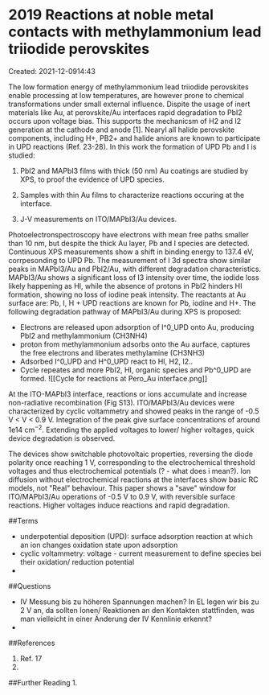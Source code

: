 # 2019 Reactions at noble metal contacts with methylammonium lead triiodide perovskites
Created: 2021-12-0914:43

The low formation energy of methylammonium lead triiodide perovskites enable processing at low temperatures, are however prone to chemical transformations under small external influence. Dispite the usage of inert materials like Au, at perovskite/Au interfaces rapid degradation to PbI2 occurs upon voltage bias. This supports the mechanicsm of H2 and I2 generation at the cathode and anode [1].
Nearyl all halide perovskite components, including H+, PB2+ and halide anions are known to participate in UPD reactions (Ref. 23-28).
In this work the formation of UPD Pb and I is studied:
1. PbI2 and MAPbI3 films with thick (50 nm) Au coatings are studied by XPS, to proof the evidence of UPD species.

2. Samples with thin Au films to characterize reactions occuring at the interface.
3. J-V measurements on ITO/MAPbI3/Au devices.

Photoelectronspectroscopy have electrons with mean free paths smaller than 10 nm, but despite the thick Au layer, Pb and I species are detected. Continuous XPS measurements show a shift in binding energy to 137.4 eV, corrpesonding to UPD Pb.
The measurement of I 3d spectra show similar peaks in MAPbI3/Au and PbI2/Au, with different degradation characteristics. MAPbI3/Au shows a significant loss of I3 intensity over time, the iodide loss likely happening as HI, while the absence of protons in PbI2 hinders HI formation, showing no loss of iodine peak intensity.
The reactants at Au surface are: Pb, I, H +
UPD reactions are known for Pb, iodine and H+. 
The following degradation pathway of MAPbI3/Au during XPS is proposed:
- Electrons are released upon adsorption of I^0_UPD onto Au, producing PbI2 and methylammonium (CH3NH4)
- proton from methylammonium adsorbs onto the Au aurface, captures the free electrons and liberates methylamine (CH3NH3)
- Adsorbed I^0_UPD and H^0_UPD react to HI, H2, I2..
- Cycle repeates and more PbI2, HI, organic species and Pb^0_UPD are formed. 
![[Cycle for reactions at Pero_Au interface.png]]

At the ITO-MAPbI3 interface, reactions or ions accumulate and increase non-radiative recombination (Fig S13).
ITO/MAPbI3/Au devices were characterized by cyclic voltammetry and showed peaks in the range of -0.5 V < V < 0.9 V. Integration of the peak give surface concentrations of around 1e14 cm$^{-2}$. Extending the applied voltages to lower/ higher voltages, quick device degradation is observed.

The devices show switchable photovoltaic properties, reversing the diode polarity once reaching 1 V, corresponding to the electrochemical threshold voltages and thus electrochemical potentials (? - what does i mean?). 
Ion diffusion without electrochemical reactions at the interfaces show basic RC models, not "Real" behaviour.
This paper shows a "save" window for ITO/MAPbI3/Au operations of -0.5 V to 0.9 V, with reversible surface reactions. Higher voltages induce reactions and rapid degradation.

##Terms
- underpotential deposition (UPD): surface adsorption reaction at which an ion changes oxidation state upon adsorption
- cyclic voltammetry: voltage - current measurement to define species bei their oxidation/ reduction potential
- 
##Questions 
- IV Messung bis zu höheren Spannungen machen? In EL legen wir bis zu 2 V an, da sollten Ionen/ Reaktionen an den Kontakten stattfinden, was man vielleicht in einer Änderung der IV Kennlinie erkennt?
- 
##References
1. Ref. 17
2. 
##Further Reading
1. 